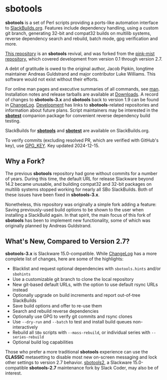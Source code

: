 # sbotools

**sbotools** is a set of Perl scripts providing a ports-like automation interface to [SlackBuilds.org](https://slackbuilds.org). Features include dependency handling, using a custom git branch, generating 32-bit and compat32 builds on multilib systems, reverse dependency search and rebuild, batch mode, gpg verification and more.

[This repository](https://github.com/pghvlaans/sbotools/) is an **sbotools** revival, and was forked from the [pink-mist repository](https://github.com/pghvlaans/pink-mist/sbotools/), which covered development from version 0.1 through version 2.7.

A debt of gratitude is owed to the original author, Jacob Pipkin, longtime maintainer Andreas Guldstrand and major contributor Luke Williams. This software would not exist without their efforts.

For online man pages and executive summaries of all commands, see [man](/sbotools/man/). Installation notes and release tarballs are available at [Downloads](/sbotools/downloads/). A record of changes to **sbotools-3.x** and **sbotools** back to version 1.9 can be found in [ChangeLog](/sbotools/ChangeLog/). [Development](/sbotools/development/) has links to **sbotools**-related repositories and information about future plans. Script maintainers may be interested in the **[sbotest](/sbotools/sbotest/)** companion package for convenient reverse dependency build testing.

SlackBuilds for **[sbotools](https://slackbuilds.org/repository/15.0/system/sbotools/)** and **[sbotest](https://slackbuilds.org/repository/15.0/system/sbotest/)** are available on SlackBuilds.org.

To verify commits (excluding resolved PR, which are verified with GitHub's key), use [GPG_KEY](/sbotools/downloads/GPG_KEY). Key updated 2024-12-15.

## Why a Fork?

The previous **sbotools** repository had gone without commits for a number of years. During this time, the default URL for release Slackware beyond 14.2 became unusable, and building compat32 and 32-bit packages on multilib systems stopped working for nearly all SBo SlackBuilds. Both of these issues have been fixed in **sbotools-3.x**.

Nonetheless, this repository was originally a simple fork adding a feature: Saving previously-used build options to be shown to the user when installing a SlackBuild again. In that spirit, the main focus of this fork of **sbotools** has been to implement new functionality, some of which was originally planned by Andreas Guldstrand.

## What's New, Compared to Version 2.7?
**sbotools-3.x** is Slackware 15.0-compatible. While [ChangeLog](/sbotools/ChangeLog/) has a more complete list of changes, here are some of the highlights:

* Blacklist and request optional dependencies with `sbotools.hints` and/or `sbohints`
* Use a customizable git branch to clone the local repository
* New git-based default URLs, with the option to use default rsync URLs instead
* Optionally upgrade on build increments and report out-of-tree SlackBuilds
* Save build options and offer to re-use them
* Search and rebuild reverse dependencies
* Optionally use GPG to verify git commits and rsync clones
* Use `--dry-run` and `--batch` to test and install build queues non-interactively
* Rebuild all `SBo` scripts with `--mass-rebuild`, or individual series with `--series-rebuild`
* Optional build log capabilities

Those who prefer a more traditional **sbotools** experience can use the **CLASSIC** metasetting to disable most new on-screen messaging and lock other settings to version 2.7 behavior. [sbotools2](https://git.server.ky/slackcoder/sbotools2/about/), a Slackware 15.0-compatible **sbotools-2.7** maintenance fork by Slack Coder, may also be of interest.

